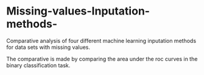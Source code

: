 # Missing-values-Inputation-methods-
Comparative analysis of four different machine learning inputation methods for data sets with missing values.

The comparative is made by comparing the area under the roc curves in the binary classification task. 
